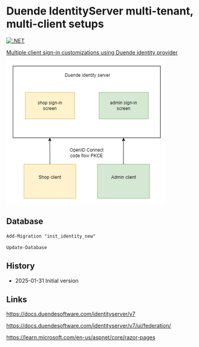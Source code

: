 # Duende IdentityServer multi-tenant, multi-client setups

[![.NET](https://github.com/damienbod/duende-multi-tenant/actions/workflows/dotnet.yml/badge.svg)](https://github.com/damienbod/duende-multi-tenant/actions/workflows/dotnet.yml)

[Multiple client sign-in customizations using Duende identity provider](https://damienbod.com)

![ASP.NET Core Architecture](https://github.com/damienbod/duende-multi-tenant/blob/main/images/context.png)

## Database

```
Add-Migration "init_identity_new" 
```

```
Update-Database
```

## History 

- 2025-01-31 Initial version

## Links

https://docs.duendesoftware.com/identityserver/v7

https://docs.duendesoftware.com/identityserver/v7/ui/federation/

https://learn.microsoft.com/en-us/aspnet/core/razor-pages